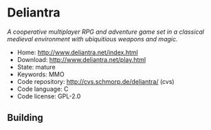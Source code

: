 # Deliantra

_A cooperative multiplayer RPG and adventure game set in a classical medieval environment with ubiquitious weapons and magic._

- Home: http://www.deliantra.net/index.html
- Download: http://www.deliantra.net/play.html
- State: mature
- Keywords: MMO
- Code repository: http://cvs.schmorp.de/deliantra/ (cvs)
- Code language: C
- Code license: GPL-2.0

## Building
